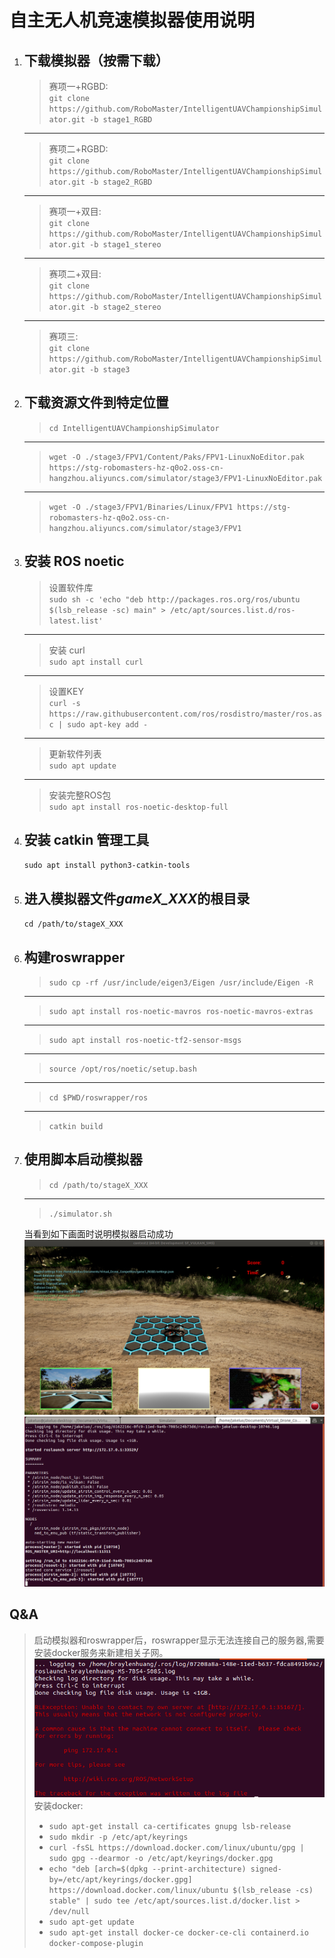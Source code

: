 # __自主无人机竞速模拟器使用说明__  
1. ## 下载模拟器（按需下载） 
    >赛项一+RGBD:   
    `git clone https://github.com/RoboMaster/IntelligentUAVChampionshipSimulator.git -b stage1_RGBD`
    ----
    >赛项二+RGBD:   
    `git clone https://github.com/RoboMaster/IntelligentUAVChampionshipSimulator.git -b stage2_RGBD`
    ----
    >赛项一+双目:   
    `git clone https://github.com/RoboMaster/IntelligentUAVChampionshipSimulator.git -b stage1_stereo`
    ----
    >赛项二+双目:   
    `git clone https://github.com/RoboMaster/IntelligentUAVChampionshipSimulator.git -b stage2_stereo`
    ----
    >赛项三:   
    `git clone https://github.com/RoboMaster/IntelligentUAVChampionshipSimulator.git -b stage3`

3. ## 下载资源文件到特定位置
   >`cd IntelligentUAVChampionshipSimulator`  
   ---
   >`wget -O ./stage3/FPV1/Content/Paks/FPV1-LinuxNoEditor.pak  https://stg-robomasters-hz-q0o2.oss-cn-hangzhou.aliyuncs.com/simulator/stage3/FPV1-LinuxNoEditor.pak`
   ---
   >`wget -O ./stage3/FPV1/Binaries/Linux/FPV1 https://stg-robomasters-hz-q0o2.oss-cn-hangzhou.aliyuncs.com/simulator/stage3/FPV1`


4. ## 安装 ROS noetic
    >设置软件库   
    `sudo sh -c 'echo "deb http://packages.ros.org/ros/ubuntu $(lsb_release -sc) main" > /etc/apt/sources.list.d/ros-latest.list'`  
    ----    
    >安装 curl  
    `sudo apt install curl `  
    ----
    >设置KEY  
    `curl -s https://raw.githubusercontent.com/ros/rosdistro/master/ros.asc | sudo apt-key add -`   
    ----
    >更新软件列表    
    `sudo apt update`
    ----
    >安装完整ROS包  
    `sudo apt install ros-noetic-desktop-full`

5. ## 安装 catkin 管理工具
    `sudo apt install python3-catkin-tools`
    
6. ## 进入模拟器文件*gameX_XXX*的根目录
    `cd /path/to/stageX_XXX`

7. ## 构建roswrapper
    >`sudo cp -rf /usr/include/eigen3/Eigen /usr/include/Eigen -R`
    ----
    >`sudo apt install ros-noetic-mavros ros-noetic-mavros-extras`
    ----
    >`sudo apt install ros-noetic-tf2-sensor-msgs`
    ----
    >`source /opt/ros/noetic/setup.bash `
    ----
    >`cd $PWD/roswrapper/ros`
    ----
    >`catkin build`

8. ## 使用脚本启动模拟器
    >`cd /path/to/stageX_XXX`  
    ----
    >`./simulator.sh`

    当看到如下画面时说明模拟器启动成功
    ![图片](./2022-07-30%2013-35-55%20%E7%9A%84%E5%B1%8F%E5%B9%95%E6%88%AA%E5%9B%BE.png)
    ![图片](./2022-07-30%2013-36-06%20%E7%9A%84%E5%B1%8F%E5%B9%95%E6%88%AA%E5%9B%BE.png)

## Q&A
> 启动模拟器和roswrapper后，roswrapper显示无法连接自己的服务器,需要安装docker服务来新建相关子网。
![图片](./2022-08-05%2015-13-10%20的屏幕截图.png)
安装docker:
>+ `sudo apt-get install ca-certificates gnupg lsb-release`
>+ `sudo mkdir -p /etc/apt/keyrings`
>+ `curl -fsSL https://download.docker.com/linux/ubuntu/gpg | sudo gpg --dearmor -o /etc/apt/keyrings/docker.gpg`
>+ `echo "deb [arch=$(dpkg --print-architecture) signed-by=/etc/apt/keyrings/docker.gpg] https://download.docker.com/linux/ubuntu $(lsb_release -cs) stable" | sudo tee /etc/apt/sources.list.d/docker.list > /dev/null`
>+ `sudo apt-get update`
>+ `sudo apt-get install docker-ce docker-ce-cli containerd.io docker-compose-plugin`
